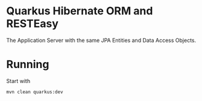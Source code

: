 # Quarkus Hibernate ORM and RESTEasy

The Application Server with the same JPA Entities and Data Access Objects.

Running
===

Start with
```bash
mvn clean quarkus:dev
```